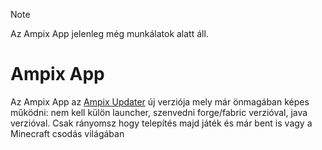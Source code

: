 > [!NOTE]
> Az Ampix App jelenleg még munkálatok alatt áll.

# Ampix App

Az Ampix App az [Ampix Updater](https://github.com/Ampix/Updater) új verziója mely már önmagában képes működni: nem kell külön launcher, szenvedni forge/fabric verzióval, java verzióval. Csak rányomsz hogy telepítés majd játék és már bent is vagy a Minecraft csodás világában
